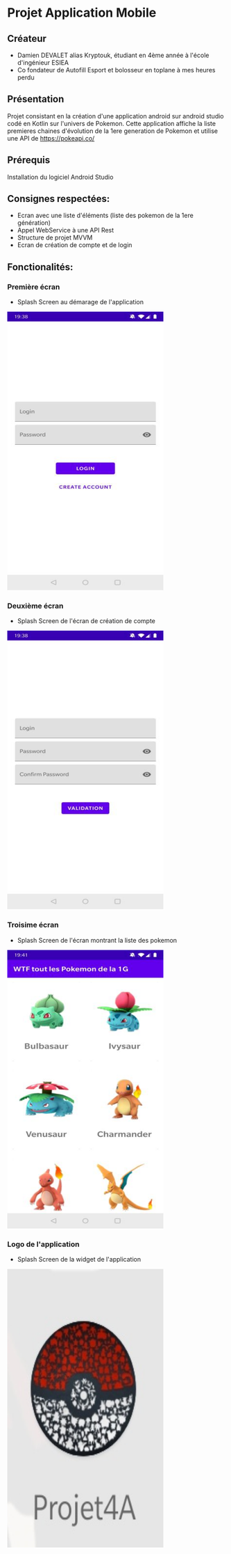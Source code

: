 # Projet Application Mobile 

## Créateur
* Damien DEVALET alias Kryptouk, étudiant en 4ème année à l'école d'ingénieur ESIEA
* Co fondateur de Autofill Esport et bolosseur en toplane à mes heures perdu

## Présentation
Projet consistant en la création d'une application android sur android studio codé en Kotlin sur l'univers de Pokemon.
Cette application affiche la liste  premieres chaines d'évolution de la 1ere generation de Pokemon et utilise une API de https://pokeapi.co/

## Prérequis
Installation du logiciel Android Studio

## Consignes respectées:
* Ecran avec une liste d'éléments (liste des pokemon de la 1ere génération)
* Appel WebService à une API Rest
* Structure de projet MVVM 
* Ecran de création de compte et de login

## Fonctionalités:

### Première écran
* Splash Screen au démarage de l'application
<img src="https://github.com/DamienDvlt/Projet4A/blob/master/projet%20mobile%20photo/1er%20ecran%20avec%20ecran%20d'accueil.jpg" width="360" height="640" />

### Deuxième écran
* Splash Screen de l'écran de création de compte
<img src="https://github.com/DamienDvlt/Projet4A/blob/master/projet%20mobile%20photo/2eme%20ecran%20avec%20creation%20de%20compte.jpg" width="360" height="640" />

### Troisime écran
* Splash Screen de l'écran montrant la liste des pokemon
<img src="https://github.com/DamienDvlt/Projet4A/blob/master/projet%20mobile%20photo/3eme%20ecran%20avec%20liste.jpg" width="360" height="640" />

### Logo de l'application
* Splash Screen de la widget de l'application
<img src="https://github.com/DamienDvlt/Projet4A/blob/master/projet%20mobile%20photo/logo%20application.jpg" width="360" height="640" />
